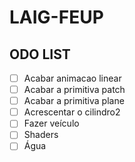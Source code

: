 # LAIG-FEUP
## ODO LIST

- [ ] Acabar animacao linear
- [ ] Acabar a primitiva patch
- [ ] Acabar a primitiva plane
- [ ] Acrescentar o cilindro2
- [ ] Fazer veículo
- [ ] Shaders
- [ ] Água
